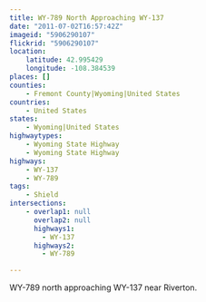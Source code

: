 ```yaml
---
title: WY-789 North Approaching WY-137
date: "2011-07-02T16:57:42Z"
imageid: "5906290107"
flickrid: "5906290107"
location:
    latitude: 42.995429
    longitude: -108.384539
places: []
counties:
    - Fremont County|Wyoming|United States
countries:
    - United States
states:
    - Wyoming|United States
highwaytypes:
    - Wyoming State Highway
    - Wyoming State Highway
highways:
    - WY-137
    - WY-789
tags:
    - Shield
intersections:
    - overlap1: null
      overlap2: null
      highways1:
        - WY-137
      highways2:
        - WY-789

---
```

WY-789 north approaching WY-137 near Riverton.